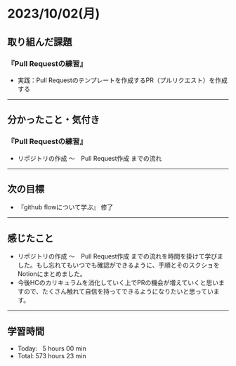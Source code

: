 # 2023/10/02(月) 

## 取り組んだ課題
### 『Pull Requestの練習』
- 実践：Pull Requestのテンプレートを作成するPR（プルリクエスト）を作成する
---

## 分かったこと・気付き
### 『Pull Requestの練習』
- リポジトリの作成 〜　Pull Request作成 までの流れ
---

## 次の目標
- 『github flowについて学ぶ』 修了
---

## 感じたこと
- リポジトリの作成 〜　Pull Request作成 までの流れを時間を掛けて学びました。もし忘れてもいつでも確認ができるように、手順とそのスクショをNotionにまとめました。
- 今後HCのカリキュラムを消化していく上でPRの機会が増えていくと思いますので、たくさん触れて自信を持ってできるようになりたいと思っています。

---

## 学習時間
- Today:&nbsp;&nbsp; 5 hours 00 min
- Total: 573 hours 23 min
